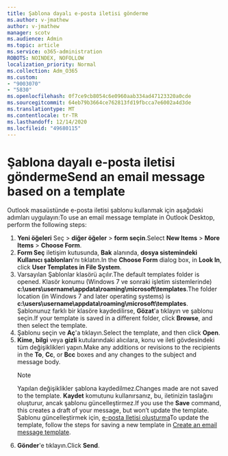 ```yaml
---
title: Şablona dayalı e-posta iletisi gönderme
ms.author: v-jmathew
author: v-jmathew
manager: scotv
ms.audience: Admin
ms.topic: article
ms.service: o365-administration
ROBOTS: NOINDEX, NOFOLLOW
localization_priority: Normal
ms.collection: Adm_O365
ms.custom:
- "9003070"
- "5830"
ms.openlocfilehash: 0f7ce9cb8054c6e0960aab334ad47123320a0cde
ms.sourcegitcommit: 64eb79b3664ce762813fd19fbcca7e6002a4d3de
ms.translationtype: MT
ms.contentlocale: tr-TR
ms.lasthandoff: 12/14/2020
ms.locfileid: "49680115"
---
```

# <a name="send-an-email-message-based-on-a-template"></a><span data-ttu-id="fe81c-102">Şablona dayalı e-posta iletisi gönderme</span><span class="sxs-lookup"><span data-stu-id="fe81c-102">Send an email message based on a template</span></span>

<span data-ttu-id="fe81c-103">Outlook masaüstünde e-posta iletisi şablonu kullanmak için aşağıdaki adımları uygulayın:</span><span class="sxs-lookup"><span data-stu-id="fe81c-103">To use an email message template in Outlook Desktop, perform the following steps:</span></span>

1. <span data-ttu-id="fe81c-104">**Yeni öğeleri** Seç  >  **diğer öğeler**  >  **form seçin**.</span><span class="sxs-lookup"><span data-stu-id="fe81c-104">Select **New Items** > **More Items** > **Choose Form**.</span></span>
2. <span data-ttu-id="fe81c-105">**Form Seç** iletişim kutusunda, **Bak** alanında, **dosya sistemindeki Kullanıcı şablonları**'nı tıklatın.</span><span class="sxs-lookup"><span data-stu-id="fe81c-105">In the **Choose Form** dialog box, in **Look In**, click **User Templates in File System**.</span></span>
3. <span data-ttu-id="fe81c-106">Varsayılan Şablonlar klasörü açılır.</span><span class="sxs-lookup"><span data-stu-id="fe81c-106">The default templates folder is opened.</span></span> <span data-ttu-id="fe81c-107">Klasör konumu (Windows 7 ve sonraki işletim sistemlerinde) **c:\users\username\appdata\roaming\microsoft\templates**.</span><span class="sxs-lookup"><span data-stu-id="fe81c-107">The folder location (in Windows 7 and later operating systems) is **c:\users\username\appdata\roaming\microsoft\templates**.</span></span> <span data-ttu-id="fe81c-108">Şablonunuz farklı bir klasöre kaydedilirse, **Gözat**'a tıklayın ve şablonu seçin.</span><span class="sxs-lookup"><span data-stu-id="fe81c-108">If your template is saved in a different folder, click **Browse**, and then select the template.</span></span>
4. <span data-ttu-id="fe81c-109">Şablonu seçin ve **Aç**'a tıklayın.</span><span class="sxs-lookup"><span data-stu-id="fe81c-109">Select the template, and then click **Open**.</span></span>
5. <span data-ttu-id="fe81c-110">**Kime, bilgi** veya **gizli** kutularındaki alıcılara, konu ve ileti gövdesindeki tüm değişiklikleri yapın.</span><span class="sxs-lookup"><span data-stu-id="fe81c-110">Make any additions or revisions to the recipients in the **To**, **Cc**, or **Bcc** boxes and any changes to the subject and message body.</span></span>
    > [!NOTE]
    > <span data-ttu-id="fe81c-111">Yapılan değişiklikler şablona kaydedilmez.</span><span class="sxs-lookup"><span data-stu-id="fe81c-111">Changes made are not saved to the template.</span></span> <span data-ttu-id="fe81c-112">**Kaydet** komutunu kullanırsanız, bu, iletinizin taslağını oluşturur, ancak şablonu güncelleştirmez.</span><span class="sxs-lookup"><span data-stu-id="fe81c-112">If you use the **Save** command, this creates a draft of your message, but won’t update the template.</span></span> <span data-ttu-id="fe81c-113">Şablonu güncelleştirmek için, [e-posta Iletisi oluşturma](https://support.microsoft.com/office/create-an-email-message-template-43ec7142-4dd0-4351-8727-bd0977b6b2d1)</span><span class="sxs-lookup"><span data-stu-id="fe81c-113">To update the template, follow the steps for saving a new template in [Create an email message template](https://support.microsoft.com/office/create-an-email-message-template-43ec7142-4dd0-4351-8727-bd0977b6b2d1).</span></span>
6. <span data-ttu-id="fe81c-114">**Gönder**'e tıklayın.</span><span class="sxs-lookup"><span data-stu-id="fe81c-114">Click **Send**.</span></span>
